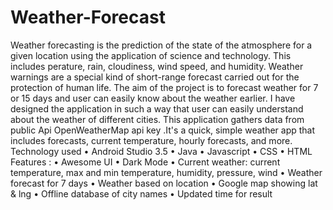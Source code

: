 # Weather-Forecast
Weather forecasting is the prediction of the state of the atmosphere for a given location using the application of science and technology. This includes perature, rain, cloudiness, wind speed, and humidity. Weather warnings are a special kind of short-range forecast carried out for the protection of human life. The aim of the project is to forecast weather for 7 or 15 days and user can easily know about the weather earlier. I have designed the application in such a way that user can easily understand about the weather of different cities. This application gathers data from public Api OpenWeatherMap api key .It's a quick, simple weather app that includes forecasts, current temperature, hourly forecasts, and more.
Technology used 
  •	Android Studio 3.5 
  •	Java 
  •	Javascript 
  •	CSS 
  •	HTML 
Features :
  •	Awesome UI
  •	Dark Mode 
  •	Current weather: current temperature, max and min temperature, humidity, pressure, wind 
  •	Weather forecast for 7 days 
  •	Weather based on location 
  •	Google map showing lat & lng 
  •	Offline database of city names 
  •	Updated time for result
 

 


